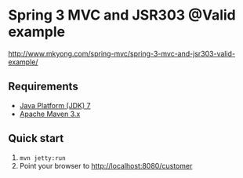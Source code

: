 Spring 3 MVC and JSR303 @Valid example
======================================

http://www.mkyong.com/spring-mvc/spring-3-mvc-and-jsr303-valid-example/

Requirements
------------
* [Java Platform (JDK) 7](http://www.oracle.com/technetwork/java/javase/downloads/index.html)
* [Apache Maven 3.x](http://maven.apache.org/)

Quick start
-----------
1. `mvn jetty:run`
2. Point your browser to [http://localhost:8080/customer](http://localhost:8080/customer)